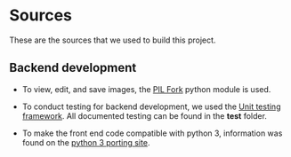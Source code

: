 # Sources
These are the sources that we used to build this project.

## Backend development
+ To view, edit, and save images, the [PIL Fork](http://pillow.readthedocs.io/en/4.0.x/reference/Image.html) python module is used.

+ To conduct testing for backend development, we used the [Unit testing framework](https://docs.python.org/3/library/unittest.html). All documented testing can be found in the **test** folder.

+ To make the front end code compatible with python 3, information was found on the [python 3 porting site](http://python3porting.com/stdlib.html).
